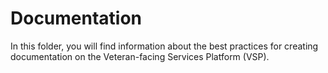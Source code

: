 # Documentation

In this folder, you will find information about the best practices for creating documentation on the Veteran-facing Services Platform (VSP).
